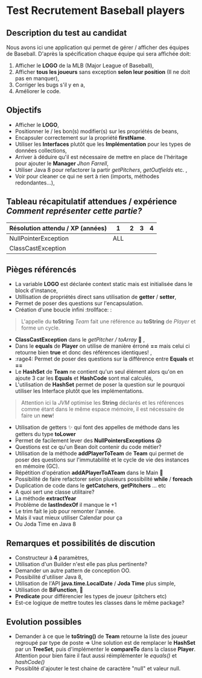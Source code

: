 # Test Recrutement Baseball players

## Description du test au candidat
Nous avons ici une application qui permet de gérer / afficher des équipes de Baseball. D'après la spécification chaque équipe qui sera affichée doit:
1. Afficher le **LOGO** de la MLB (Major League of Baseball),
2. Afficher **tous les joueurs** sans exception **selon leur position** (Il ne doit pas en manquer),
3. Corriger les bugs s'il y en a,
4. Améliorer le code.

## Objectifs
* Afficher le **LOGO**,
* Positionner le / les bon(s) modifier(s) sur les propriétés de beans,
 * Encapsuler correctement sur la propriété **firstName**.
* Utiliser les **Interfaces** plutôt que les **Implémentation** pour les types de données collections,
* Arriver à déduire qu'il est nécessaire de mettre en place de l'héritage pour ajouter le **Manager** _Jhon Farrell_,
* Utiliser Java 8 pour refactorer la partir *getPitchers*, *getOutfields* etc. ,
* Voir pour cleaner ce qui ne sert à rien (imports, méthodes redondantes...),

## Tableau récapitulatif attendues / expérience _Comment représenter cette partie?_
Résolution attendu / XP (années) | 1 			 | 2 			| 3 			| 4 
-------------------- | ------------- | -------------| ------------- | -------------
NullPointerException | ALL 	|	|	|
ClassCastException   |		|	|	|

## Pièges référencés
* La variable **LOGO** est déclarée context static mais est initialisée dans le block d'instance,
* Utillisation de propriétés direct sans utilisation de **getter** / **setter**, 
 * Permet de poser des questions sur l'encapsulation.
* Création d'une boucle infini :trollface: :

> L'appelle du **toString** _Team_ fait une référence au **toString** de _Player_ et forme un cycle.

* **ClassCastException** dans le _getPitcher / toArray_ :shit: ,
* Dans le **equals** de **Player** on utilise de manière érroné **==** mais celui ci retourne bien **true** et donc des références identiques! ,
 * :rage4: Permet de poser des questions sur la différence entre **Equals** et **==**
* Le **HashSet** de **Team** ne contient qu'un seul élément alors qu'on en ajoute 3 car les **Equals** et **HashCode** sont mal calculés,
* L'utilisation de **HashSet** permet de poser la question sur le pourquoi utiliser les Interface plutôt que les implémentations.

> Attention ici la _JVM_ optimise les **String** déclarés et les références comme étant dans le même espace mémoire, il est nécessaire de faire un **new**!

* Utilisation de getters :sparkles: qui font des appelles de méthode dans les getters du type **toLower**
 * Permet de facilement lever des **NullPointersExceptions** :scream:
 * Questions est ce qu'un Bean doit contenir du code métier?
* Utilisation de la méthode **addPlayerToTeam** de **Team** qui permet de poser des questions sur l'immutabilité et le cycle de vie des instances en mémoire (GC).
* Répétition d'opération **addAPlayerToATeam** dans le Main :see_no_evil:
 * Possibilité de faire refactorer selon plusieurs possibilité **while** / **foreach**
* Duplication de code dans le **getCatchers**, **getPitchers** ... etc
 * A quoi sert une classe utilitaire?
* La méthode **extractYear**
 * Problème de **lastIndexOf** il manque le +1
 * Le trim fait le job pour remonter l'année.
 * Mais il vaut mieux utiliser Calendar pour ça
 * Ou Joda Time en Java 8

## Remarques et possibilités de discution
* Constructeur à **4** paramètres,
 * Utilisation d'un Builder n'est elle pas plus pertinente?
 * Demander un autre pattern de conception OO.
* Possibilité d'utiliser Java 8,
 * Utilisation de l'API **java.time.LocalDate**  / **Joda Time** plus simple,
 * Utilisation de **BiFunction**, :dolphin:
 * **Predicate** pour différencier les types de joueur (pitchers etc)
* Est-ce logique de mettre toutes les classes dans le même package?

## Evolution possibles
* Demander à ce que le **toString()** de **Team** retourne la liste des joueur regroupé par type de poste
=> Une solution est de remplacer le **HashSet** par un **TreeSet**, puis d'implémenter le **compareTo** dans la classe **Player**. 
Attention pour bien faire il faut aussi réimplémenter le _equals()_ et _hashCode()_ 
* Possiblité d'ajouter le test chaine de caractère "null" et valeur null.
